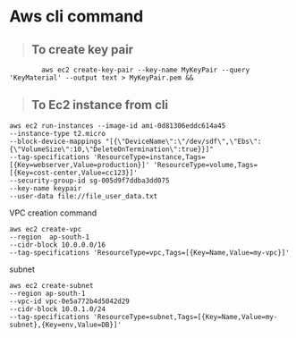 # Aws cli command
   
   >## To create key pair

            aws ec2 create-key-pair --key-name MyKeyPair --query 'KeyMaterial' --output text > MyKeyPair.pem &&
    



  >## To Ec2 instance from cli
```
aws ec2 run-instances --image-id ami-0d81306eddc614a45 
--instance-type t2.micro 
--block-device-mappings "[{\"DeviceName\":\"/dev/sdf\",\"Ebs\":{\"VolumeSize\":10,\"DeleteOnTermination\":true}}]"   
--tag-specifications 'ResourceType=instance,Tags=[{Key=webserver,Value=production}]' 'ResourceType=volume,Tags=[{Key=cost-center,Value=cc123}]'  
--security-group-id sg-005d9f7ddba3dd075
--key-name keypair 
--user-data file://file_user_data.txt 
```

VPC creation command
```
aws ec2 create-vpc 
--region  ap-south-1 
--cidr-block 10.0.0.0/16
--tag-specifications 'ResourceType=vpc,Tags=[{Key=Name,Value=my-vpc}]'
```

subnet
```
aws ec2 create-subnet 
--region ap-south-1 
--vpc-id vpc-0e5a772b4d5042d29 
--cidr-block 10.0.1.0/24 
--tag-specifications 'ResourceType=subnet,Tags=[{Key=Name,Value=my-subnet},{Key=env,Value=DB}]'
```
